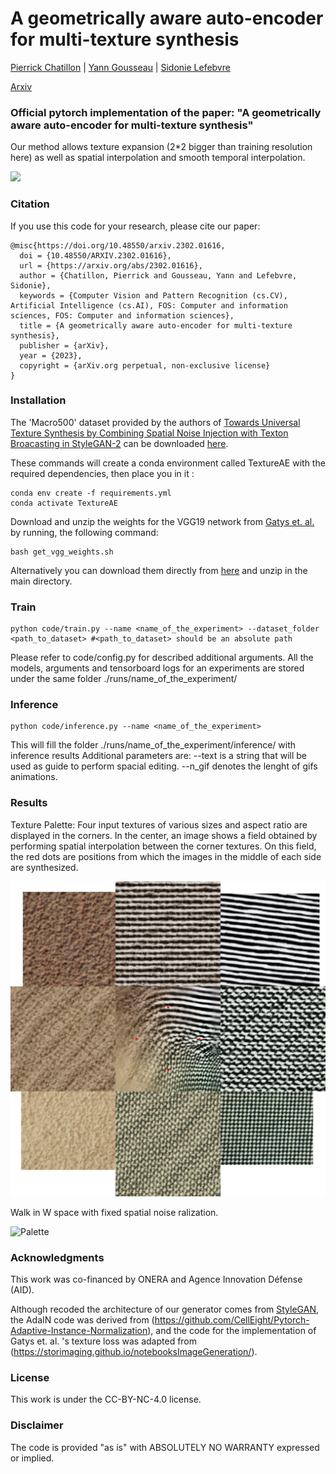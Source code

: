 

# A geometrically aware auto-encoder for multi-texture synthesis
[Pierrick Chatillon](https://scholar.google.com/citations?user=8MgK55oAAAAJ&hl=en) | [Yann Gousseau](https://perso.telecom-paristech.fr/gousseau/) | [Sidonie Lefebvre](https://www.researchgate.net/profile/Sidonie-Lefebvre)


[Arxiv](https://arxiv.org/pdf/2302.01616.pdf) 

### Official pytorch implementation of the paper: "A geometrically aware auto-encoder for multi-texture synthesis"
Our method allows texture expansion (2*2 bigger than training resolution here) as well as spatial interpolation and smooth temporal interpolation.

![](imgs/show_off.gif)




### Citation
If you use this code for your research, please cite our paper:

```
@misc{https://doi.org/10.48550/arxiv.2302.01616,
  doi = {10.48550/ARXIV.2302.01616},
  url = {https://arxiv.org/abs/2302.01616},
  author = {Chatillon, Pierrick and Gousseau, Yann and Lefebvre, Sidonie},
  keywords = {Computer Vision and Pattern Recognition (cs.CV), Artificial Intelligence (cs.AI), FOS: Computer and information sciences, FOS: Computer and information sciences},
  title = {A geometrically aware auto-encoder for multi-texture synthesis},
  publisher = {arXiv},
  year = {2023},
  copyright = {arXiv.org perpetual, non-exclusive license}
}
```



### Installation

The 'Macro500' dataset provided by the authors of [Towards Universal Texture Synthesis by Combining Spatial Noise Injection with Texton Broacasting in StyleGAN-2](https://github.com/JueLin/textureSynthesis-stylegan2-pytorch) can be downloaded [here](https://drive.google.com/file/d/15tM8vlc-ZnYVQpyjf63QyQQ9inqtijmt/view?usp=sharing).

These commands will create a conda environment called TextureAE with the required dependencies, then place you in it :
```
conda env create -f requirements.yml
conda activate TextureAE
```

Download and unzip the weights for the VGG19 network from [Gatys et. al.](https://arxiv.org/abs/1505.07376) by running, the following command:

```
bash get_vgg_weights.sh
```

Alternatively you can download them directly from [here](https://drive.google.com/file/d/1tdfMcwSogBfAkMcLVJd9z_frsEg8fxAB/view?usp=sharing) and unzip in the main directory.



###  Train




```
python code/train.py --name <name_of_the_experiment> --dataset_folder <path_to_dataset> #<path_to_dataset> should be an absolute path
```



Please refer to code/config.py for described additional arguments.
All the models, arguments and tensorboard logs for an experiments are stored under the same folder ./runs/name_of_the_experiment/

### Inference



```
python code/inference.py --name <name_of_the_experiment> 
```

This will fill the folder ./runs/name_of_the_experiment/inference/ with inference results
Additional parameters are:
--text   is a string that will be used as guide to perform spacial editing.
--n_gif  denotes the lenght of gifs animations.

### Results 
Texture Palette: Four input textures of various sizes  and aspect ratio are displayed in the corners. In the center, an image shows a field obtained by performing spatial interpolation between the corner textures. On this field, the red dots are positions from which the images in the middle of each side are synthesized.

![Palette](imgs/nuancier.png)

Walk in W space with fixed spatial noise ralization.

![Palette](imgs/w_walk.gif)


### Acknowledgments
This work was co-financed by ONERA and Agence Innovation Défense (AID).

Although recoded the architecture of our generator comes from [StyleGAN](https://arxiv.org/abs/1812.04948), the AdaIN code was derived from (https://github.com/CellEight/Pytorch-Adaptive-Instance-Normalization), and the code for the implementation of Gatys et. al. 's texture loss was adapted from (https://storimaging.github.io/notebooksImageGeneration/).

### License
This work is under the CC-BY-NC-4.0 license.

### Disclaimer
The code is provided "as is" with ABSOLUTELY NO WARRANTY expressed or implied.